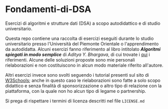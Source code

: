 # Fondamenti-di-DSA
Esercizi di algoritmi e strutture dati (DSA) a scopo autodidattico e di studio universitario.

Questa repo contiene una raccolta di esercizi eseguiti durante lo studio universitario presso l'Università del Piemonte Orientale o l'apprendimento da autodidatta. Alcuni esercizi fanno riferimento al libro intitolato ***Algoritmi spiegati in modo semplice*** di *Aditya Y. Bhargava*, di cui trovate i [qui](https://www.apogeonline.com/libri/algoritmi-spiegati-in-modo-facile-aditya-bhargava/?srsltid=AfmBOooI6ckAuxhbbPlj99wjNpq0DfCXXdcpuxFCclJv2S94sWCLKCyh) i riferimenti. Alcune delle soluzioni proposte sono mie personali rielaborazioni e non costituiscono in alcun modo materiale riferito all'autore.

Altri esercizi invece sono svolti seguendo i tutorial presenti sul sito di [W3Schools](https://www.w3schools.com/); anche in questo caso le rielaborazioni sono fatte a solo scopo didattico e senza finalità di sponsorizzazione o altro tipo di relazione con la piattaforma, con la quale non ho alcun tipo di legame o partnership.

Si prega di rispettare i termini di licenza descritti nel file `LICENSE.md`
